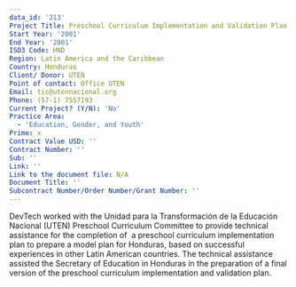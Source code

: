 ```yaml
---
data_id: '213'
Project Title: Preschool Curriculum Implementation and Validation Plan
Start Year: '2001'
End Year: '2001'
ISO3 Code: HND
Region: Latin America and the Caribbean
Country: Honduras
Client/ Donor: UTEN
Point of contact: Office UTEN
Email: tic@utennacional.org
Phone: (57-1) 7557193
Current Project? (Y/N): 'No'
Practice Area:
  - 'Education, Gender, and Youth'
Prime: x
Contract Value USD: ''
Contract Number: ''
Sub: ''
Link: ''
Link to the document file: N/A
Document Title: ''
Subcontract Number/Order Number/Grant Number: ''
---
```

DevTech worked with the Unidad para la Transformación de la Educación Nacional (UTEN) Preschool Curriculum Committee to provide technical assistance for the completion of  a preschool curriculum implementation plan to prepare a model plan for Honduras, based on successful experiences in other Latin American countries. The technical assistance assisted the Secretary of Education in Honduras in the preparation of a final version of the preschool curriculum implementation and validation plan.